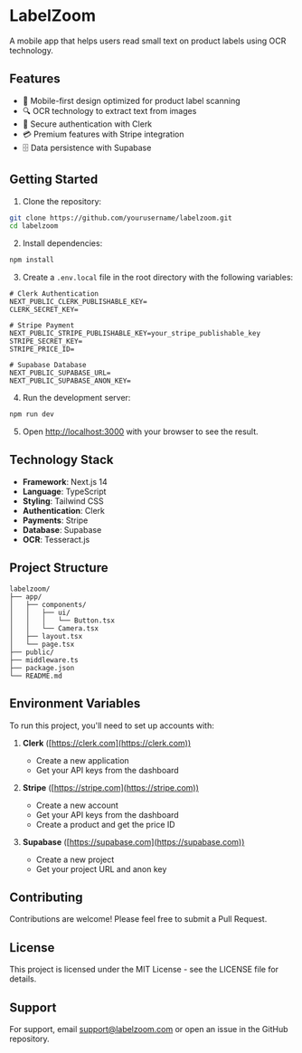 # LabelZoom

A mobile app that helps users read small text on product labels using OCR technology.

## Features

- 📱 Mobile-first design optimized for product label scanning
- 🔍 OCR technology to extract text from images
- 🔐 Secure authentication with Clerk
- 💳 Premium features with Stripe integration
- 🗄️ Data persistence with Supabase

## Getting Started

1. Clone the repository:
```bash
git clone https://github.com/yourusername/labelzoom.git
cd labelzoom
```

2. Install dependencies:
```bash
npm install
```

3. Create a `.env.local` file in the root directory with the following variables:
```env
# Clerk Authentication
NEXT_PUBLIC_CLERK_PUBLISHABLE_KEY=
CLERK_SECRET_KEY=

# Stripe Payment
NEXT_PUBLIC_STRIPE_PUBLISHABLE_KEY=your_stripe_publishable_key
STRIPE_SECRET_KEY=
STRIPE_PRICE_ID=

# Supabase Database
NEXT_PUBLIC_SUPABASE_URL=
NEXT_PUBLIC_SUPABASE_ANON_KEY=
```

4. Run the development server:
```bash
npm run dev
```

5. Open [http://localhost:3000](http://localhost:3000) with your browser to see the result.

## Technology Stack

- **Framework**: Next.js 14
- **Language**: TypeScript
- **Styling**: Tailwind CSS
- **Authentication**: Clerk
- **Payments**: Stripe
- **Database**: Supabase
- **OCR**: Tesseract.js

## Project Structure

```
labelzoom/
├── app/
│   ├── components/
│   │   ├── ui/
│   │   │   └── Button.tsx
│   │   └── Camera.tsx
│   ├── layout.tsx
│   └── page.tsx
├── public/
├── middleware.ts
├── package.json
└── README.md
```

## Environment Variables

To run this project, you'll need to set up accounts with:

1. **Clerk** ([https://clerk.com](https://clerk.com))
   - Create a new application
   - Get your API keys from the dashboard

2. **Stripe** ([https://stripe.com](https://stripe.com))
   - Create a new account
   - Get your API keys from the dashboard
   - Create a product and get the price ID

3. **Supabase** ([https://supabase.com](https://supabase.com))
   - Create a new project
   - Get your project URL and anon key

## Contributing

Contributions are welcome! Please feel free to submit a Pull Request.

## License

This project is licensed under the MIT License - see the LICENSE file for details.

## Support

For support, email support@labelzoom.com or open an issue in the GitHub repository.
